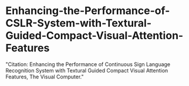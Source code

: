 # Enhancing-the-Performance-of-CSLR-System-with-Textural-Guided-Compact-Visual-Attention-Features
"Citation: Enhancing the Performance of Continuous Sign Language Recognition System with Textural Guided Compact Visual Attention Features, The Visual Computer."
